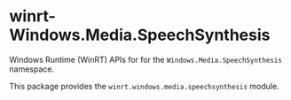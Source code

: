<!-- warning: Please don't edit this file. It was automatically generated. -->

# winrt-Windows.Media.SpeechSynthesis

Windows Runtime (WinRT) APIs for for the `Windows.Media.SpeechSynthesis` namespace.

This package provides the `winrt.windows.media.speechsynthesis` module.

